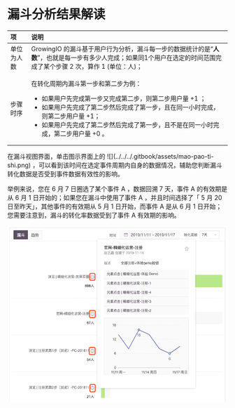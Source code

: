 # 漏斗分析结果解读

<table>
  <thead>
    <tr>
      <th style="text-align:left">&#x9879;</th>
      <th style="text-align:left">&#x8BF4;&#x660E;</th>
    </tr>
  </thead>
  <tbody>
    <tr>
      <td style="text-align:left">&#x5355;&#x4F4D;&#x4E3A;&#x4EBA;&#x6570;</td>
      <td style="text-align:left">GrowingIO &#x7684;&#x6F0F;&#x6597;&#x57FA;&#x4E8E;&#x7528;&#x6237;&#x884C;&#x4E3A;&#x5206;&#x6790;&#xFF0C;&#x6F0F;&#x6597;&#x6BCF;&#x4E00;&#x6B65;&#x7684;&#x6570;&#x636E;&#x7EDF;&#x8BA1;&#x7684;&#x662F;&#x201C;<b>&#x4EBA;&#x6570;</b>&#x201D;&#xFF0C;&#x4E5F;&#x5C31;&#x662F;&#x6BCF;&#x4E00;&#x6B65;&#x6709;&#x591A;&#x5C11;&#x4EBA;&#x5B8C;&#x6210;&#xFF1B;&#x5982;&#x679C;&#x540C;1&#x4E2A;&#x7528;&#x6237;&#x5728;&#x9009;&#x5B9A;&#x7684;&#x65F6;&#x95F4;&#x8303;&#x56F4;&#x5B8C;&#x6210;&#x4E86;&#x67D0;&#x4E2A;&#x6B65;&#x9AA4;
        2 &#x6B21;&#xFF0C;&#x7B97;&#x4F5C; 1 (&#x5355;&#x4F4D;&#xFF1A;&#x4EBA;)&#xFF1B;</td>
    </tr>
    <tr>
      <td style="text-align:left">&#x6B65;&#x9AA4;&#x65F6;&#x5E8F;</td>
      <td style="text-align:left">
        <p></p>
        <p>&#x5728;&#x8F6C;&#x5316;&#x5468;&#x671F;&#x5185;&#x6F0F;&#x6597;&#x7B2C;&#x4E00;&#x6B65;&#x548C;&#x7B2C;&#x4E8C;&#x6B65;&#x4E3A;&#x4F8B;&#xFF1A;</p>
        <ul>
          <li>&#x5982;&#x679C;&#x7528;&#x6237;&#x5148;&#x5B8C;&#x6210;&#x7B2C;&#x4E00;&#x6B65;&#x53C8;&#x5B8C;&#x6210;&#x7B2C;&#x4E8C;&#x6B65;&#xFF0C;&#x5219;&#x7B2C;&#x4E8C;&#x6B65;&#x7528;&#x6237;&#x91CF;
            +1 &#xFF1B;</li>
          <li>&#x5982;&#x679C;&#x7528;&#x6237;&#x5148;&#x5B8C;&#x6210;&#x4E86;&#x7B2C;&#x4E8C;&#x6B65;&#x7136;&#x540E;&#x5B8C;&#x6210;&#x4E86;&#x7B2C;&#x4E00;&#x6B65;&#xFF0C;&#x4E14;&#x5728;&#x540C;&#x4E00;&#x5C0F;&#x65F6;&#x5B8C;&#x6210;&#xFF0C;&#x5219;&#x7B2C;&#x4E8C;&#x6B65;&#x7528;&#x6237;&#x91CF;
            +1&#xFF1B;</li>
          <li>&#x5982;&#x679C;&#x7528;&#x6237;&#x5148;&#x5B8C;&#x6210;&#x4E86;&#x7B2C;&#x4E8C;&#x6B65;&#x7136;&#x540E;&#x5B8C;&#x6210;&#x4E86;&#x7B2C;&#x4E00;&#x6B65;&#xFF0C;&#x4E14;&#x4E0D;&#x662F;&#x5728;&#x540C;&#x4E00;&#x5C0F;&#x65F6;&#x5B8C;&#x6210;&#xFF0C;&#x7B2C;&#x4E8C;&#x6B65;&#x7528;&#x6237;&#x91CF;
            +0 &#x3002;</li>
        </ul>
      </td>
    </tr>
  </tbody>
</table>在漏斗视图界面，单击图示界面上的 ![](../../../.gitbook/assets/mao-pao-ti-shi.png) ，可以看到该时间在选定事件周期内自身的数据情况，辅助您判断漏斗转化数据是否受到事件数据有效性的影响。

举例来说，您在 6 月 7 日圈选了某个事件 A ，数据回溯 7 天，事件 A 的有效期是从 6 月 1 日开始的；如果您在漏斗中使用了事件 A ，并且时间选择了「 5 月 20 日至昨天」，其他事件的有效期从 5 月 1 日开始，而事件 A 是从 6 月 1 日开始；您需要注意到，漏斗的转化率数据受到了事件 A 有效期的影响。

![](../../../.gitbook/assets/image%20%28150%29.png)

